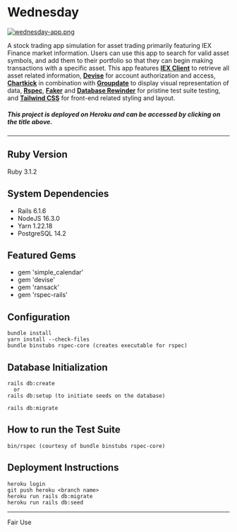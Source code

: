 # **Wednesday**

[![wednesday-app.png](https://i.postimg.cc/rwLC7J29/wednesday-app.png)](https://postimg.cc/HVByybxJ)

A stock trading app simulation for asset trading primarily featuring IEX Finance market information. Users can use this app to search for valid asset symbols, and add them to their portfolio so that they can begin making transactions with a specific asset. This app features **[IEX Client](https://github.com/dblock/iex-ruby-client)** to retrieve all asset related information, **[Devise](https://github.com/heartcombo/devise)** for account authorization and access, **[Chartkick](https://github.com/ankane/chartkick)** in combination with **[Groupdate](https://github.com/ankane/groupdate)** to display visual representation of data, **[Rspec](https://github.com/rspec/rspec-rails)**, **[Faker](https://github.com/faker-ruby/faker)** and **[Database Rewinder](https://github.com/amatsuda/database_rewinder)** for pristine test suite testing, and **[Tailwind CSS](https://github.com/rails/tailwindcss-rails)** for front-end related styling and layout. 

##### This project is deployed on Heroku and can be accessed by clicking on the title above.
-----------

## Ruby Version

Ruby 3.1.2

## System Dependencies

* Rails 6.1.6
* NodeJS 16.3.0
* Yarn 1.22.18
* PostgreSQL 14.2

## Featured Gems
* gem 'simple_calendar'
* gem 'devise'
* gem 'ransack'
* gem 'rspec-rails'

## Configuration

```
bundle install
yarn install --check-files
bundle binstubs rspec-core (creates executable for rspec)
```

## Database Initialization

```
rails db:create
  or
rails db:setup (to initiate seeds on the database)

rails db:migrate
```

## How to run the Test Suite

```
bin/rspec (courtesy of bundle binstubs rspec-core)
```

## Deployment Instructions

```
heroku login
git push heroku <branch name>
heroku run rails db:migrate
heroku run rails db:seed
```

-----------

Fair Use
